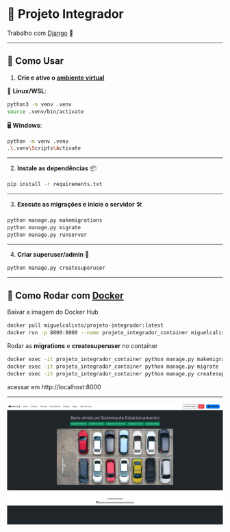 # 🤖 Projeto Integrador

Trabalho com [Django](https://www.djangoproject.com/) 🐍

---

## 🚀 Como Usar

1. **Crie e ative o [ambiente virtual](https://docs.python.org/pt-br/3/library/venv.html)** 

🐧  **Linux/WSL**:

```bash
python3 -m venv .venv
source .venv/bin/activate
```

🖥️ **Windows**:

```bash
python -m venv .venv
.\.venv\Scripts\Activate
```

---

2. **Instale as dependências** 📦

```bash
pip install -r requirements.txt 
```

---

3. **Execute as migrações e inicie o servidor** 🛠️

```bash
python manage.py makemigrations
python manage.py migrate
python manage.py runserver
```

---

4. **Criar superuser/admin** 👤

```bash
python manage.py createsuperuser
```

---

## 🐳 Como Rodar com [Docker](https://www.docker.com/)

Baixar a imagem do Docker Hub

```bash
docker pull miguelcalisto/projeto-integrador:latest
docker run -p 8000:8000 --name projeto_integrador_container miguelcalisto/projeto-integrador
```

Rodar as **migrations** e **createsuperuser** no container

```bash
docker exec -it projeto_integrador_container python manage.py makemigrations
docker exec -it projeto_integrador_container python manage.py migrate
docker exec -it projeto_integrador_container python manage.py createsuperuser
```

acessar em http://localhost:8000

---

![print](assets/print01.png)

